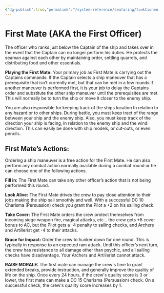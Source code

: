 ```yaml
---
{"dg-publish":true,"permalink":"/system-reference/seafaring/funktionen-im-detail/lieutenant/","dgHomeLink":false,"dgPassFrontmatter":true}
---
```


# First Mate (AKA the First Officer)
The officer who ranks just below the Captain of the ship and takes over in the event that the Captain can no longer perform his duties. He protects the seaman against each other by maintaining order, settling quarrels, and distributing food and other essentials.

**Playing the First Mate:** Your primary job as First Mate is carrying out the Captains commands. If the Captain selects a ship maneuver that has a prerequisite that isn’t currently met, but that can be met in a few rounds if another maneuver is performed first, it is your job to delay the Captains order and substitute the other ship maneuver until the prerequisites are met. This will normally be to turn the ship or move it closer to the enemy ship.

You are also responsible for keeping track of the ships location In relation to any hazard or to other ships. During battle, you must keep tract of the range between your ship and the enemy ship. Also, you must keep track of the direction your ship is facing, in relation to the enemy ship and the wind direction. This can easily be done with ship models, or cut-outs, or even pencils.

## First Mate’s Actions:
Ordering a ship maneuver is a free action for the First Mate. He can also perform any combat action normally available during a combat round or he can choose one of the following actions.

**Fill in:** The First Mate can take any other officer’s action that is not being performed this round.

**Look Alive:** The First Mate drives the crew to pay close attention to their jobs making the ship sail smoothly and well. With a successful DC 10 Charisma (Persuasion) check you grant the Pilot a +2 on his sailing check.

**Take Cover:** The First Mate orders the crew protect themselves from incoming siege weapon fire, magical attacks, etc... the crew gets +8 cover bonus to AC, but the Pilot gets a -4 penalty to sailing checks, and Archers and Artillerist get -4 to their attacks.

**Brace for Impact:** Order the crew to hunker down for one round. This is typically in response to an expected ram attack. Until this officer’s next turn, the crew has resistance to all damage other than psychic, and all sailing checks have disadvantage. Your Archers and Artillerist cannot attack.

**RAISE MORALE:** The first mate can manage the crew's time to grant extended breaks, provide instruction, and generally improve the quality of life on the ship. Once every 24 hours, if the crew's quality score is 3 or lower, the first mate can make a DC 15 Charisma (Persuasion) check. On a successful check, the crew's quality score increases by 1.